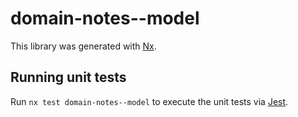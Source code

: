 # domain-notes--model

This library was generated with [Nx](https://nx.dev).

## Running unit tests

Run `nx test domain-notes--model` to execute the unit tests via [Jest](https://jestjs.io).

